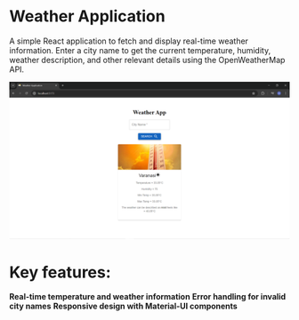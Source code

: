 # Weather Application 

A simple React application to fetch and display real-time weather information. Enter a city name to get the current temperature, humidity, weather description, and other relevant details using the OpenWeatherMap API.

![Weather_app SS](Weather_App.png)

# Key features:

**Real-time temperature and weather information**
**Error handling for invalid city names**
**Responsive design with Material-UI components**